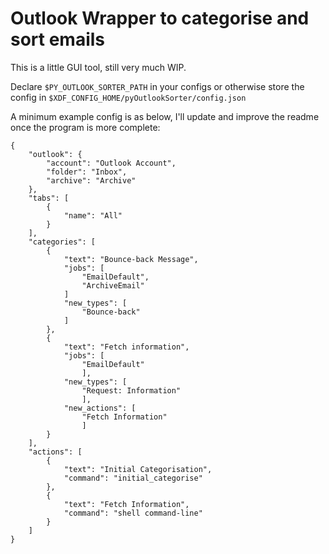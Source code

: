 # Outlook Wrapper to categorise and sort emails
This is a little GUI tool, still very much WIP.

Declare `$PY_OUTLOOK_SORTER_PATH` in your configs or otherwise store the config in `$XDF_CONFIG_HOME/pyOutlookSorter/config.json`

A minimum example config is as below, I'll update and improve the readme once the program is more complete:

```
{
    "outlook": {
        "account": "Outlook Account",
        "folder": "Inbox",
        "archive": "Archive"
    },
    "tabs": [
        {
            "name": "All"
        }
    ],
    "categories": [
        {
            "text": "Bounce-back Message",
            "jobs": [
                "EmailDefault",
                "ArchiveEmail"
            ]
            "new_types": [
                "Bounce-back"
            ]
        },
        {
            "text": "Fetch information",
            "jobs": [
                "EmailDefault"
                ],
            "new_types": [
                "Request: Information"
                ],
            "new_actions": [
                "Fetch Information"
                ]
        }
    ],
    "actions": [
        {
            "text": "Initial Categorisation",
            "command": "initial_categorise"
        },
        {
            "text": "Fetch Information",
            "command": "shell command-line"
        }
    ]
}
```
